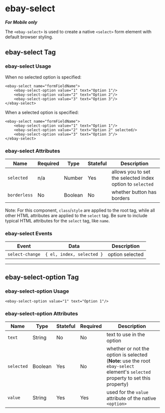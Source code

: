 # ebay-select

_**For Mobile only**_

The `<ebay-select>` is used to create a native `<select>` form element with default browser styling.

## ebay-select Tag

### ebay-select Usage

When no selected option is specified:

```marko
<ebay-select name="formFieldName">
    <ebay-select-option value="1" text="Option 1"/>
    <ebay-select-option value="2" text="Option 2"/>
    <ebay-select-option value="3" text="Option 3"/>
</ebay-select>
```

When a selected option is specified:

```marko
<ebay-select name="formFieldName">
    <ebay-select-option value="1" text="Option 1"/>
    <ebay-select-option value="2" text="Option 2" selected/>
    <ebay-select-option value="3" text="Option 3"/>
</ebay-select>
```

### ebay-select Attributes

Name | Required | Type | Stateful | Description
--- | --- | --- | --- | ---
`selected` | n/a | Number | Yes | allows you to set the selected index option to `selected`
`borderless` | No | Boolean | No | whether button has borders

Note: For this component, `class`/`style` are applied to the root tag, while all other HTML attributes are applied to the `select` tag. Be sure to include typical HTML attributes for the `select` tag, like `name`.

### ebay-select Events

Event | Data |  Description
--- | --- | ---
`select-change` | `{ el, index, selected }` | option selected
---

## ebay-select-option Tag

### ebay-select-option Usage

```marko
<ebay-select-option value="1" text="Option 1"/>
```

### ebay-select-option Attributes

Name | Type | Stateful | Required | Description
--- | --- | --- | --- | ---
`text` | String | No | No | text to use in the option
`selected` | Boolean | Yes | No | whether or not the option is selected (**Note:** use the root `ebay-select` element's `selected` property to set this property)
`value` | String | Yes | Yes | used for the `value` attribute of the native `<option>`
